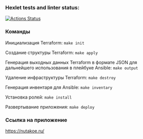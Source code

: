 ### Hexlet tests and linter status:
[![Actions Status](https://github.com/kochev2t/devops-for-programmers-project-77/actions/workflows/hexlet-check.yml/badge.svg)](https://github.com/kochev2t/devops-for-programmers-project-77/actions)

### Команды

Инициализация Terraform: `make init`

Создание структуры Terraform: `make apply`

Генерация выходных данных Terraform в формате JSON для дальнейшего использования в плейбуке Ansible: `make output`

Удаление инфраструктуры Terraform: `make destroy`

Генерация инвентаря для Ansible: `make inventary`

Установка ролей: `make install`

Развертывание приложения: `make deploy`

### Ссылка на приложение

https://nutakoe.ru/